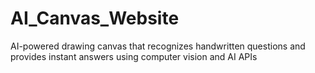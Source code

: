 # AI_Canvas_Website
AI-powered drawing canvas that recognizes handwritten questions and provides instant answers using computer vision and AI APIs
